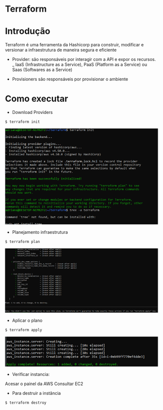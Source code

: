 # Terraform

# Introdução

Terraform é uma ferramenta da Hashicorp para construir, modificar e versionar a
infraestrutura de maneira segura e eficiente

- Provider: são responsáveis por interagir com a API e expor os recursos.
 \_ IaaS (Infrastructure as a Service), PaaS (Platform as a Service) ou Saas (Softwares as a Service)

- Provisioners são responsáveis por provisionar o ambiente

# Como executar

- Download Providers 
```cmd
$ terraform init
```
![plot](./images/init.PNG)

- Planejamento infraestrutura
```cmd
$ terraform plan
```

![plot](./images/plan.PNG)

- Aplicar o plano

```cmd
$ terraform apply
```

![plot](./images/apply.PNG)

- Verificar instancia:

Acesar o painel da AWS
Consultar EC2 

- Para destruir a instância 

```cmd
$ terraform destroy
```